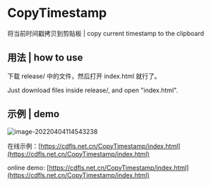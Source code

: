 # CopyTimestamp
将当前时间戳拷贝到剪贴板 | copy current timestamp to the clipboard

## 用法 | how to use

下载 release/ 中的文件，然后打开 index.html 就行了。

Just download files inside release/, and open "index.html".

## 示例 | demo

![image-20220404114543238](E:\data\project\code\project\CopyTimestamp\demo-pic.png)

在线示例：[https://cdfls.net.cn/CopyTimestamp/index.html](https://cdfls.net.cn/CopyTimestamp/index.html)

online demo: [https://cdfls.net.cn/CopyTimestamp/index.html](https://cdfls.net.cn/CopyTimestamp/index.html)
